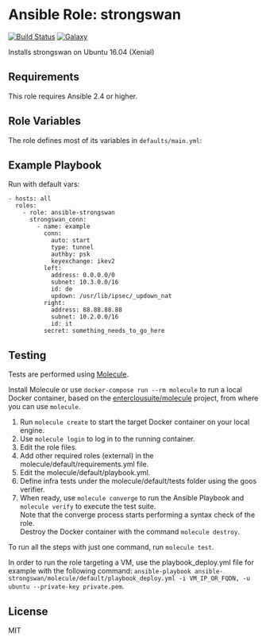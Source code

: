 Ansible Role: strongswan 
======================================

[![Build Status](https://travis-ci.org/entercloudsuite/ansible-strongswan.svg?branch=master)](https://travis-ci.org/entercloudsuite/ansible-strongswan)
[![Galaxy](https://img.shields.io/badge/galaxy-entercloudsuite.strongswan-blue.svg?style=flat-square)](https://galaxy.ansible.com/entercloudsuite/strongswan)  

Installs strongswan on Ubuntu 16.04 (Xenial)

## Requirements

This role requires Ansible 2.4 or higher.

## Role Variables

The role defines most of its variables in `defaults/main.yml`:

## Example Playbook

Run with default vars:

    - hosts: all
      roles:
        - role: ansible-strongswan
          strongswan_conn:
            - name: example
              conn:
                auto: start
                type: tunnel
                authby: psk
                keyexchange: ikev2
              left:
                address: 0.0.0.0/0
                subnet: 10.3.0.0/16
                id: de
                updown: /usr/lib/ipsec/_updown_nat
              right:
                address: 88.88.88.88
                subnet: 10.2.0.0/16
                id: it
              secret: something_needs_to_go_here

## Testing

Tests are performed using [Molecule](http://molecule.readthedocs.org/en/latest/).

Install Molecule or use `docker-compose run --rm molecule` to run a local Docker container, based on the [enterclousuite/molecule](https://hub.docker.com/r/fminzoni/molecule/) project, from where you can use `molecule`.

1. Run `molecule create` to start the target Docker container on your local engine.  
2. Use `molecule login` to log in to the running container.  
3. Edit the role files.  
4. Add other required roles (external) in the molecule/default/requirements.yml file.  
5. Edit the molecule/default/playbook.yml.  
6. Define infra tests under the molecule/default/tests folder using the goos verifier.  
7. When ready, use `molecule converge` to run the Ansible Playbook and `molecule verify` to execute the test suite.  
Note that the converge process starts performing a syntax check of the role.  
Destroy the Docker container with the command `molecule destroy`.   

To run all the steps with just one command, run `molecule test`. 

In order to run the role targeting a VM, use the playbook_deploy.yml file for example with the following command: `ansible-playbook ansible-strongswan/molecule/default/playbook_deploy.yml -i VM_IP_OR_FQDN, -u ubuntu --private-key private.pem`.  

## License

MIT
